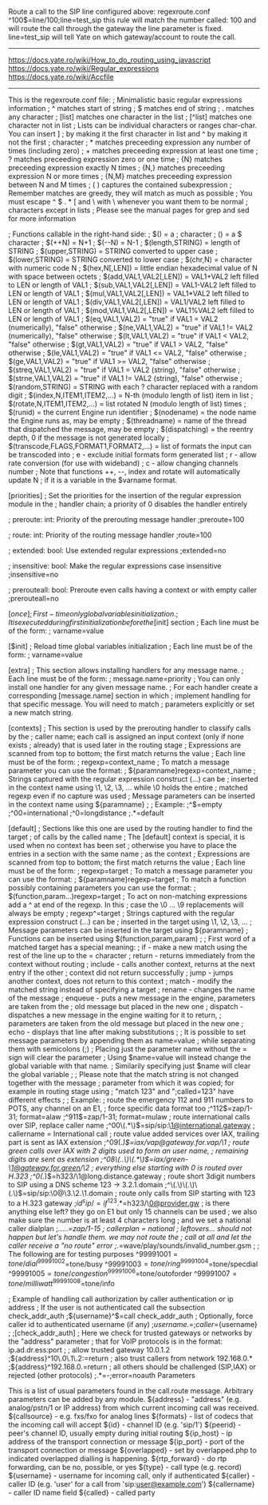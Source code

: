 
Route a call to the SIP line configured above:
regexroute.conf
^100$=line/100;line=test_sip
this rule will match the number called: 100 and will route the call through the gateway
the line parameter is fixed.
line=test_sip will tell Yate on which gateway/account to route the call.

--------

https://docs.yate.ro/wiki/How_to_do_routing_using_javascript
https://docs.yate.ro/wiki/Regular_expressions
https://docs.yate.ro/wiki/Accfile

------------

This is the regexroute.conf file:
; Minimalistic basic regular expressions information
;  ^ matches start of string
;  $ matches end of string
;  . matches any character
;  [list] matches one character in the list
;  [^list] matches one character not in list
;    Lists can be individual characters or ranges char-char. You can insert ]
;    by making it the first character in list and ^ by making it not the first
;    character
;  * matches preceeding expression any number of times (including zero)
;  \+ matches preceeding expression at least one time
;  \? matches preceeding expression zero or one time
;  \{N\} matches preceeding expression exactly N times
;  \{N,\} matches preceeding expression N or more times
;  \{N,M\} matches preceeding expression between N and M times
;  \( \) captures the contained subexpression
; Remember matches are greedy, they will match as much as possible
; You must escape ^ $ . * [ and \ with \ whenever you want them to be normal
;  characters except in lists
; Please see the manual pages for grep and sed for more information

; Functions callable in the right-hand side:
;  $() = a ; character
;  $($) = a $ character
;  $(++N) = N+1
;  $(--N) = N-1
;  $(length,STRING) = length of STRING
;  $(upper,STRING) = STRING converted to upper case
;  $(lower,STRING) = STRING converted to lower case
;  $(chr,N) = character with numeric code N
;  $(hex,N[,LEN]) = little endian hexadecimal value of N with space between octets
;  $(add,VAL1,VAL2[,LEN]) = VAL1+VAL2 left filled to LEN or length of VAL1
;  $(sub,VAL1,VAL2[,LEN]) = VAL1-VAL2 left filled to LEN or length of VAL1
;  $(mul,VAL1,VAL2[,LEN]) = VAL1*VAL2 left filled to LEN or length of VAL1
;  $(div,VAL1,VAL2[,LEN]) = VAL1/VAL2 left filled to LEN or length of VAL1
;  $(mod,VAL1,VAL2[,LEN]) = VAL1%VAL2 left filled to LEN or length of VAL1
;  $(eq,VAL1,VAL2) = "true" if VAL1 = VAL2 (numerically), "false" otherwise
;  $(ne,VAL1,VAL2) = "true" if VAL1 != VAL2 (numerically), "false" otherwise
;  $(lt,VAL1,VAL2) = "true" if VAL1 < VAL2, "false" otherwise
;  $(gt,VAL1,VAL2) = "true" if VAL1 > VAL2, "false" otherwise
;  $(le,VAL1,VAL2) = "true" if VAL1 <= VAL2, "false" otherwise
;  $(ge,VAL1,VAL2) = "true" if VAL1 >= VAL2, "false" otherwise
;  $(streq,VAL1,VAL2) = "true" if VAL1 = VAL2 (string), "false" otherwise
;  $(strne,VAL1,VAL2) = "true" if VAL1 != VAL2 (string), "false" otherwise
;  $(random,STRING) = STRING with each ? character replaced with a random digit
;  $(index,N,ITEM1,ITEM2,...) = N-th (modulo length of list) item in list
;  $(rotate,N,ITEM1,ITEM2,...) = list rotated N (modulo length of list) times
;  $(runid) = the current Engine run identifier
;  $(nodename) = the node name the Engine runs as, may be empty
;  $(threadname) = name of the thread that dispatched the message, may be empty
;  $(dispatching) = the reentry depth, 0 if the message is not generated locally
;  $(transcode,FLAGS,FORMAT1,FORMAT2,...) = list of formats the input can be transcoded into
;       e - exclude initial formats form generated list
;       r - allow rate conversion (for use with wideband)
;       c - allow changing channels number
; Note that functions ++, --, index and rotate will automatically update N
;  if it is a variable in the $varname format.


[priorities]
; Set the priorities for the insertion of the regular expression module in the
;  handler chain; a priority of 0 disables the handler entirely

; preroute: int: Priority of the prerouting message handler
;preroute=100

; route: int: Priority of the routing message handler
;route=100

; extended: bool: Use extended regular expressions
;extended=no

; insensitive: bool: Make the regular expressions case insensitive
;insensitive=no

; prerouteall: bool: Preroute even calls having a context or with empty caller
;prerouteall=no


[$once]
; First-time only global variables initialization.
; It is executed during first initialization before the [$init] section
; Each line must be of the form:
;  varname=value


[$init]
; Reload time global variables initialization
; Each line must be of the form:
;  varname=value


[extra]
; This section allows installing handlers for any message name.
; Each line must be of the form:
;  message.name=priority
; You can only install one handler for any given message name.
; For each handler create a corresponding [message.name] section in which
;  implement handling for that specific message. You will need to match
;  parameters explicitly or set a new match string.


[contexts]
; This section is used by the prerouting handler to classify calls by the
;  caller name; each call is assigned an input context (only if none exists
;  already) that is used later in the routing stage
; Expressions are scanned from top to bottom; the first match returns the value
; Each line must be of the form:
;   regexp=context_name
; To match a message parameter you can use the format:
;   ${paramname}regexp=context_name
; Strings captured with the regular expression construct \(...\) can be
;  inserted in the context name using \1, \2, \3, ... while \0 holds the entire
;  matched regexp even if no capture was used
; Message parameters can be inserted in the context name using ${paramname}
;
; Example:
;^$=empty
;^00=international
;^0=longdistance
;.*=default


[default]
; Sections like this one are used by the routing handler to find the target
;  of calls by the called name
; The [default] context is special, it is used when no context has been set
;  otherwise you have to place the entries in a section with the same name
;  as the context
; Expressions are scanned from top to bottom; the first match returns the value
; Each line must be of the form:
;   regexp=target
; To match a message parameter you can use the format:
;   ${paramname}regexp=target
; To match a function possibly containing parameters you can use the format:
;   $(function,param...)regexp=target
; To act on non-matching expressions add a ^ at end of the regexp. In this
;  case the \0 ... \9 replacements will always be empty
;   regexp^=target
; Strings captured with the regular expression construct \(...\) can be
;  inserted in the target using \1, \2, \3, ...
; Message parameters can be inserted in the target using ${paramname}
; Functions can be inserted using $(function,param,param)
;
; First word of a matched target has a special meaning:
; if - make a new match using the rest of the line up to the = character
; return - returns immediately from the context without routing
; include - calls another context, returns at the next entry if the other
;   context did not return successfully
; jump - jumps another context, does not return to this context
; match - modify the matched string instead of specifying a target
; rename - changes the name of the message
; enqueue - puts a new message in the engine, parameters are taken from the
;   old message but placed in the new one
; dispatch - dispatches a new message in the engine waiting for it to return,
;   parameters are taken from the old message but placed in the new one
; echo - displays that line after making substitutions
;
; It is possible to set message parameters by appending them as name=value
;  while separating them with semicolons (;)
; Placing just the parameter name without the =  sign will clear the parameter
; Using $name=value will instead change the global variable with that name.
; Similarily specifying just $name will clear the global variable
;
; Please note that the match string is not changed together with the message
;  parameter from which it was copied; for example in routing stage using
;  "match 123" and ";called=123" have different effects
;
; Example:
;   route the emergency 112 and 911 numbers to POTS, any channel on an E1,
;   force specific data format too
;^112$=zap/1-31; format=alaw
;^911$=zap/1-31; format=mulaw
;   route international calls over SIP, replace caller name
;^00\(.*\)$=sip/sip:\1@international.gateway ; callername = International call
;   route value added services over IAX, trailing part is sent as IAX extension
;^09\(.*\)$=iax/vap@gateway.for.vap/\1
;   route green calls over IAX with 2 digits used to form an user name,
;   remaining digits are sent as extension
;^08\(..\)\(.*\)$=iax/green-\1@gateway.for.green/\2
;   everything else starting with 0 is routed over H.323
;^0\(.*\)$=h323/\1@long.distance.gateway
;   route short 3digit numbers to SIP using a DNS scheme 123 -> 3.2.1.domain
;^\(.\)\(.\)\(.\)$=sip/sip:\0@\3.\2.\1.domain
;   route only calls from SIP starting with 123 to a H.323 gateway
;${id}^sip/=if ^123.*$=h323/\0@provider.gw
;   is there anything else left? they go on E1 but only 15 channels can be used
;   we also make sure the number is at least 4 characters long
;   and we set a national caller dialplan
;.....*=zap/1-15 ; callerplan = national
;   leftovers... should not happen but let's handle them. we may not route the
;   call at all and let the caller receive a "no route" error
;.*=wave/play/sounds/invalid_number.gsm
;
; The following are for testing purposes
^99991001$=tone/dial
^99991002$=tone/busy
^99991003$=tone/ring
^99991004$=tone/specdial
^99991005$=tone/congestion
^99991006$=tone/outoforder
^99991007$=tone/milliwatt
^99991008$=tone/info

; Example of handling call authorization by caller authentication or ip address
; If the user is not authenticated call the subsection check_addr_auth
;${username}^$=call check_addr_auth
; Optionally, force caller id to authenticated username (if any)
;${username}.=;caller=${username}
;
;[check_addr_auth]
; Here we check for trusted gateways or networks by the "address" parameter
;  that for VoIP protocols is in the format: ip.ad.dr.ess:port
;
; allow trusted gateway 10.0.1.2
;${address}^10\.0\.1\.2:=return
; also trust callers from network 192.168.0.*
;${address}^192\.168\.0\.=return
; all others should be challenged (SIP,IAX) or rejected (other protocols)
;.*=-;error=noauth
Parameters

This is a list of usual parameters found in the call.route message. Arbitrary parameters can be added by any module.
${address} - "address" (e.g. analog/pstn/1 or IP address) from which current incoming call was received.
${callsource} - e.g. fxs/fxo for analog lines
${formats} - list of codecs that the incoming call will accept
${id} - channel ID (e.g. 'sip/1')
${peerid} - peer's channel ID, usually empty during initial routing
${ip_host} - ip address of the transport connection or message
${ip_port} - port of the transport connection or message
${overlapped} - set by overlapped.php to indicated overlapped dialling is happening.
${rtp_forward} - do rtp forwarding, can be no, possible, or yes
${type} - call type (e.g. record)
${username} - username for incoming call, only if authenticated
${caller} - caller ID (e.g. 'user' for a call from 'sip:user@example.com')
${callername} - caller ID name field
${called} - called party


